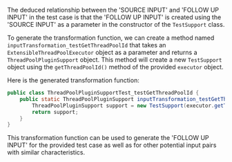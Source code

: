 The deduced relationship between the 'SOURCE INPUT' and 'FOLLOW UP INPUT' in the test case is that the 'FOLLOW UP INPUT' is created using the 'SOURCE INPUT' as a parameter in the constructor of the `TestSupport` class.

To generate the transformation function, we can create a method named `inputTransformation_testGetThreadPoolId` that takes an `ExtensibleThreadPoolExecutor` object as a parameter and returns a `ThreadPoolPluginSupport` object. This method will create a new `TestSupport` object using the `getThreadPoolId()` method of the provided `executor` object.

Here is the generated transformation function:

```java
public class ThreadPoolPluginSupportTest_testGetThreadPoolId {
    public static ThreadPoolPluginSupport inputTransformation_testGetThreadPoolId(ExtensibleThreadPoolExecutor executor) {
        ThreadPoolPluginSupport support = new TestSupport(executor.getThreadPoolId(), executor, manager);
        return support;
    }
}
```

This transformation function can be used to generate the 'FOLLOW UP INPUT' for the provided test case as well as for other potential input pairs with similar characteristics.